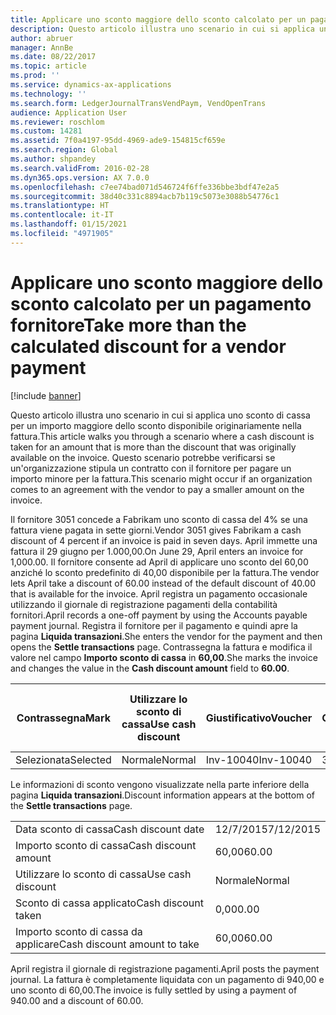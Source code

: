 ```yaml
---
title: Applicare uno sconto maggiore dello sconto calcolato per un pagamento fornitore
description: Questo articolo illustra uno scenario in cui si applica uno sconto di cassa per un importo maggiore dello sconto disponibile originariamente nella fattura. Questo scenario potrebbe verificarsi se un'organizzazione stipula un contratto con il fornitore per pagare un importo minore per la fattura.
author: abruer
manager: AnnBe
ms.date: 08/22/2017
ms.topic: article
ms.prod: ''
ms.service: dynamics-ax-applications
ms.technology: ''
ms.search.form: LedgerJournalTransVendPaym, VendOpenTrans
audience: Application User
ms.reviewer: roschlom
ms.custom: 14281
ms.assetid: 7f0a4197-95dd-4969-ade9-154815cf659e
ms.search.region: Global
ms.author: shpandey
ms.search.validFrom: 2016-02-28
ms.dyn365.ops.version: AX 7.0.0
ms.openlocfilehash: c7ee74bad071d546724f6ffe336bbe3bdf47e2a5
ms.sourcegitcommit: 38d40c331c8894acb7b119c5073e3088b54776c1
ms.translationtype: HT
ms.contentlocale: it-IT
ms.lasthandoff: 01/15/2021
ms.locfileid: "4971905"
---
```

# <a name="take-more-than-the-calculated-discount-for-a-vendor-payment"></a><span data-ttu-id="0f041-104">Applicare uno sconto maggiore dello sconto calcolato per un pagamento fornitore</span><span class="sxs-lookup"><span data-stu-id="0f041-104">Take more than the calculated discount for a vendor payment</span></span>

[!include [banner](../includes/banner.md)]

<span data-ttu-id="0f041-105">Questo articolo illustra uno scenario in cui si applica uno sconto di cassa per un importo maggiore dello sconto disponibile originariamente nella fattura.</span><span class="sxs-lookup"><span data-stu-id="0f041-105">This article walks you through a scenario where a cash discount is taken for an amount that is more than the discount that was originally available on the invoice.</span></span> <span data-ttu-id="0f041-106">Questo scenario potrebbe verificarsi se un'organizzazione stipula un contratto con il fornitore per pagare un importo minore per la fattura.</span><span class="sxs-lookup"><span data-stu-id="0f041-106">This scenario might occur if an organization comes to an agreement with the vendor to pay a smaller amount on the invoice.</span></span> 

<span data-ttu-id="0f041-107">Il fornitore 3051 concede a Fabrikam uno sconto di cassa del 4% se una fattura viene pagata in sette giorni.</span><span class="sxs-lookup"><span data-stu-id="0f041-107">Vendor 3051 gives Fabrikam a cash discount of 4 percent if an invoice is paid in seven days.</span></span> <span data-ttu-id="0f041-108">April immette una fattura il 29 giugno per 1.000,00.</span><span class="sxs-lookup"><span data-stu-id="0f041-108">On June 29, April enters an invoice for 1,000.00.</span></span> <span data-ttu-id="0f041-109">Il fornitore consente ad April di applicare uno sconto del 60,00 anziché lo sconto predefinito di 40,00 disponibile per la fattura.</span><span class="sxs-lookup"><span data-stu-id="0f041-109">The vendor lets April take a discount of 60.00 instead of the default discount of 40.00 that is available for the invoice.</span></span> <span data-ttu-id="0f041-110">April registra un pagamento occasionale utilizzando il giornale di registrazione pagamenti della contabilità fornitori.</span><span class="sxs-lookup"><span data-stu-id="0f041-110">April records a one-off payment by using the Accounts payable payment journal.</span></span> <span data-ttu-id="0f041-111">Registra il fornitore per il pagamento e quindi apre la pagina **Liquida transazioni**.</span><span class="sxs-lookup"><span data-stu-id="0f041-111">She enters the vendor for the payment and then opens the **Settle transactions** page.</span></span> <span data-ttu-id="0f041-112">Contrassegna la fattura e modifica il valore nel campo **Importo sconto di cassa** in **60,00**.</span><span class="sxs-lookup"><span data-stu-id="0f041-112">She marks the invoice and changes the value in the **Cash discount amount** field to **60.00**.</span></span>

| <span data-ttu-id="0f041-113">Contrassegna</span><span class="sxs-lookup"><span data-stu-id="0f041-113">Mark</span></span>     | <span data-ttu-id="0f041-114">Utilizzare lo sconto di cassa</span><span class="sxs-lookup"><span data-stu-id="0f041-114">Use cash discount</span></span> | <span data-ttu-id="0f041-115">Giustificativo</span><span class="sxs-lookup"><span data-stu-id="0f041-115">Voucher</span></span>   | <span data-ttu-id="0f041-116">Conto</span><span class="sxs-lookup"><span data-stu-id="0f041-116">Account</span></span> | <span data-ttu-id="0f041-117">Data</span><span class="sxs-lookup"><span data-stu-id="0f041-117">Date</span></span>      | <span data-ttu-id="0f041-118">Data di scadenza</span><span class="sxs-lookup"><span data-stu-id="0f041-118">Due date</span></span>  | <span data-ttu-id="0f041-119">Fattura</span><span class="sxs-lookup"><span data-stu-id="0f041-119">Invoice</span></span> | <span data-ttu-id="0f041-120">Importo nella valuta della transazione</span><span class="sxs-lookup"><span data-stu-id="0f041-120">Amount in transaction currency</span></span> | <span data-ttu-id="0f041-121">Valuta</span><span class="sxs-lookup"><span data-stu-id="0f041-121">Currency</span></span> | <span data-ttu-id="0f041-122">Importo da liquidare</span><span class="sxs-lookup"><span data-stu-id="0f041-122">Amount to settle</span></span> |
|----------|-------------------|-----------|---------|-----------|-----------|---------|--------------------------------|----------|------------------|
| <span data-ttu-id="0f041-123">Selezionata</span><span class="sxs-lookup"><span data-stu-id="0f041-123">Selected</span></span> | <span data-ttu-id="0f041-124">Normale</span><span class="sxs-lookup"><span data-stu-id="0f041-124">Normal</span></span>            | <span data-ttu-id="0f041-125">Inv-10040</span><span class="sxs-lookup"><span data-stu-id="0f041-125">Inv-10040</span></span> | <span data-ttu-id="0f041-126">3051</span><span class="sxs-lookup"><span data-stu-id="0f041-126">3051</span></span>    | <span data-ttu-id="0f041-127">29/6/2015</span><span class="sxs-lookup"><span data-stu-id="0f041-127">6/29/2015</span></span> | <span data-ttu-id="0f041-128">29/7/2015</span><span class="sxs-lookup"><span data-stu-id="0f041-128">7/29/2015</span></span> | <span data-ttu-id="0f041-129">10040</span><span class="sxs-lookup"><span data-stu-id="0f041-129">10040</span></span>   | <span data-ttu-id="0f041-130">1.000,00</span><span class="sxs-lookup"><span data-stu-id="0f041-130">1,000.00</span></span>                       | <span data-ttu-id="0f041-131">GBP</span><span class="sxs-lookup"><span data-stu-id="0f041-131">USD</span></span>      | <span data-ttu-id="0f041-132">940,00</span><span class="sxs-lookup"><span data-stu-id="0f041-132">940.00</span></span>           |

<span data-ttu-id="0f041-133">Le informazioni di sconto vengono visualizzate nella parte inferiore della pagina **Liquida transazioni**.</span><span class="sxs-lookup"><span data-stu-id="0f041-133">Discount information appears at the bottom of the **Settle transactions** page.</span></span>

|                              |           |
|------------------------------|-----------|
| <span data-ttu-id="0f041-134">Data sconto di cassa</span><span class="sxs-lookup"><span data-stu-id="0f041-134">Cash discount date</span></span>           | <span data-ttu-id="0f041-135">12/7/2015</span><span class="sxs-lookup"><span data-stu-id="0f041-135">7/12/2015</span></span> |
| <span data-ttu-id="0f041-136">Importo sconto di cassa</span><span class="sxs-lookup"><span data-stu-id="0f041-136">Cash discount amount</span></span>         | <span data-ttu-id="0f041-137">60,00</span><span class="sxs-lookup"><span data-stu-id="0f041-137">60.00</span></span>     |
| <span data-ttu-id="0f041-138">Utilizzare lo sconto di cassa</span><span class="sxs-lookup"><span data-stu-id="0f041-138">Use cash discount</span></span>            | <span data-ttu-id="0f041-139">Normale</span><span class="sxs-lookup"><span data-stu-id="0f041-139">Normal</span></span>    |
| <span data-ttu-id="0f041-140">Sconto di cassa applicato</span><span class="sxs-lookup"><span data-stu-id="0f041-140">Cash discount taken</span></span>          | <span data-ttu-id="0f041-141">0,00</span><span class="sxs-lookup"><span data-stu-id="0f041-141">0.00</span></span>      |
| <span data-ttu-id="0f041-142">Importo sconto di cassa da applicare</span><span class="sxs-lookup"><span data-stu-id="0f041-142">Cash discount amount to take</span></span> | <span data-ttu-id="0f041-143">60,00</span><span class="sxs-lookup"><span data-stu-id="0f041-143">60.00</span></span>     |

<span data-ttu-id="0f041-144">April registra il giornale di registrazione pagamenti.</span><span class="sxs-lookup"><span data-stu-id="0f041-144">April posts the payment journal.</span></span> <span data-ttu-id="0f041-145">La fattura è completamente liquidata con un pagamento di 940,00 e uno sconto di 60,00.</span><span class="sxs-lookup"><span data-stu-id="0f041-145">The invoice is fully settled by using a payment of 940.00 and a discount of 60.00.</span></span>




